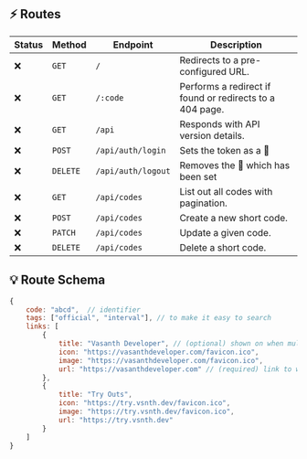 ## ⚡ Routes

| Status | Method | Endpoint | Description |
|-|-|-|-|
| ❌ | `GET` | `/` | Redirects to a pre-configured URL. |
| ❌ | `GET` | `/:code` | Performs a redirect if found or redirects to a 404 page. |
| ❌ | `GET` | `/api` | Responds with API version details. |
| ❌ | `POST` | `/api/auth/login` | Sets the token as a 🍪 |
| ❌ | `DELETE` | `/api/auth/logout` | Removes the 🍪 which has been set |
| ❌ | `GET` | `/api/codes` | List out all codes with pagination. |
| ❌ | `POST` | `/api/codes` | Create a new short code. |
| ❌ | `PATCH` | `/api/codes` | Update a given code. |
| ❌ | `DELETE` | `/api/codes` | Delete a short code. |

## 💡 Route Schema
```js
{
    code: "abcd",  // identifier
    tags: ["official", "interval"], // to make it easy to search
    links: [
        {
            title: "Vasanth Developer", // (optional) shown on when multiple links exist
            icon: "https://vasanthdeveloper.com/favicon.ico",
            image: "https://vasanthdeveloper.com/favicon.ico",
            url: "https://vasanthdeveloper.com" // (required) link to which to redirect
        },
        {
            title: "Try Outs",
            icon: "https://try.vsnth.dev/favicon.ico",
            image: "https://try.vsnth.dev/favicon.ico",
            url: "https://try.vsnth.dev"
        }
    ]
}
```
